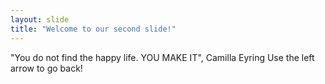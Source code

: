 ```yaml
---
layout: slide
title: "Welcome to our second slide!"
---
```

"You do not find the happy life. YOU MAKE IT", Camilla Eyring
Use the left arrow to go back!
